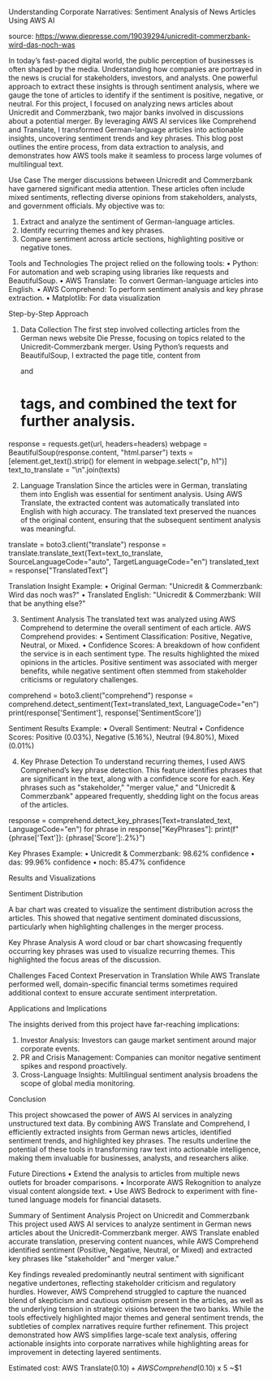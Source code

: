 Understanding Corporate Narratives: Sentiment Analysis of News Articles Using AWS AI

source: https://www.diepresse.com/19039294/unicredit-commerzbank-wird-das-noch-was

In today’s fast-paced digital world, the public perception of businesses is often shaped by the media. Understanding how companies are portrayed in the news is crucial for stakeholders, investors, and analysts. One powerful approach to extract these insights is through sentiment analysis, where we gauge the tone of articles to identify if the sentiment is positive, negative, or neutral.
For this project, I focused on analyzing news articles about Unicredit and Commerzbank, two major banks involved in discussions about a potential merger. By leveraging AWS AI services like Comprehend and Translate, I transformed German-language articles into actionable insights, uncovering sentiment trends and key phrases.
This blog post outlines the entire process, from data extraction to analysis, and demonstrates how AWS tools make it seamless to process large volumes of multilingual text.

Use Case
The merger discussions between Unicredit and Commerzbank have garnered significant media attention. These articles often include mixed sentiments, reflecting diverse opinions from stakeholders, analysts, and government officials. My objective was to:
1.	Extract and analyze the sentiment of German-language articles.
2.	Identify recurring themes and key phrases.
3.	Compare sentiment across article sections, highlighting positive or negative tones.

Tools and Technologies
The project relied on the following tools:
•	Python: For automation and web scraping using libraries like requests and BeautifulSoup.
•	AWS Translate: To convert German-language articles into English.
•	AWS Comprehend: To perform sentiment analysis and key phrase extraction.
•	Matplotlib: For data visualization

Step-by-Step Approach

1. Data Collection
The first step involved collecting articles from the German news website Die Presse, focusing on topics related to the Unicredit-Commerzbank merger. Using Python’s requests and BeautifulSoup, I extracted the page title, content from <p> and <h1> tags, and combined the text for further analysis.

response = requests.get(url, headers=headers)
webpage = BeautifulSoup(response.content, "html.parser")
texts = [element.get_text().strip() for element in webpage.select("p, h1")]
text_to_translate = "\n".join(texts)

2. Language Translation
Since the articles were in German, translating them into English was essential for sentiment analysis. Using AWS Translate, the extracted content was automatically translated into English with high accuracy. The translated text preserved the nuances of the original content, ensuring that the subsequent sentiment analysis was meaningful.

translate = boto3.client("translate")
response = translate.translate_text(Text=text_to_translate, SourceLanguageCode="auto", TargetLanguageCode="en")
translated_text = response["TranslatedText"]

Translation Insight Example:
•	Original German: "Unicredit & Commerzbank: Wird das noch was?"
•	Translated English: "Unicredit & Commerzbank: Will that be anything else?"

3. Sentiment Analysis
The translated text was analyzed using AWS Comprehend to determine the overall sentiment of each article. AWS Comprehend provides:
•	Sentiment Classification: Positive, Negative, Neutral, or Mixed.
•	Confidence Scores: A breakdown of how confident the service is in each sentiment type.
The results highlighted the mixed opinions in the articles. Positive sentiment was associated with merger benefits, while negative sentiment often stemmed from stakeholder criticisms or regulatory challenges.

comprehend = boto3.client("comprehend")
response = comprehend.detect_sentiment(Text=translated_text, LanguageCode="en")
print(response['Sentiment'], response['SentimentScore'])

Sentiment Results Example:
•	Overall Sentiment: Neutral
•	Confidence Scores: Positive (0.03%), Negative (5.16%), Neutral (94.80%), Mixed (0.01%)

4. Key Phrase Detection
To understand recurring themes, I used AWS Comprehend’s key phrase detection. This feature identifies phrases that are significant in the text, along with a confidence score for each. Key phrases such as "stakeholder," "merger value," and "Unicredit & Commerzbank" appeared frequently, shedding light on the focus areas of the articles.

response = comprehend.detect_key_phrases(Text=translated_text, LanguageCode="en")
for phrase in response["KeyPhrases"]:
    print(f"{phrase['Text']}: {phrase['Score']:.2%}")

Key Phrases Example:
•	Unicredit & Commerzbank: 98.62% confidence
•	das: 99.96% confidence
•	noch: 85.47% confidence

Results and Visualizations

Sentiment Distribution

A bar chart was created to visualize the sentiment distribution across the articles. This showed that negative sentiment dominated discussions, particularly when highlighting challenges in the merger process.
 
Key Phrase Analysis
A word cloud or bar chart showcasing frequently occurring key phrases was used to visualize recurring themes. This highlighted the focus areas of the discussion.

Challenges Faced
Context Preservation in Translation
While AWS Translate performed well, domain-specific financial terms sometimes required additional context to ensure accurate sentiment interpretation.
 
Applications and Implications

The insights derived from this project have far-reaching implications:
1.	Investor Analysis: Investors can gauge market sentiment around major corporate events.
2.	PR and Crisis Management: Companies can monitor negative sentiment spikes and respond proactively.
3.	Cross-Language Insights: Multilingual sentiment analysis broadens the scope of global media monitoring.
 


Conclusion

This project showcased the power of AWS AI services in analyzing unstructured text data. By combining AWS Translate and Comprehend, I efficiently extracted insights from German news articles, identified sentiment trends, and highlighted key phrases.
The results underline the potential of these tools in transforming raw text into actionable intelligence, making them invaluable for businesses, analysts, and researchers alike.
 
Future Directions
•	Extend the analysis to articles from multiple news outlets for broader comparisons.
•	Incorporate AWS Rekognition to analyze visual content alongside text.
•	Use AWS Bedrock to experiment with fine-tuned language models for financial datasets.

Summary of Sentiment Analysis Project on Unicredit and Commerzbank
This project used AWS AI services to analyze sentiment in German news articles about the Unicredit-Commerzbank merger. AWS Translate enabled accurate translation, preserving content nuances, while AWS Comprehend identified sentiment (Positive, Negative, Neutral, or Mixed) and extracted key phrases like "stakeholder" and "merger value."

Key findings revealed predominantly neutral sentiment with significant negative undertones, reflecting stakeholder criticism and regulatory hurdles. However, AWS Comprehend struggled to capture the nuanced blend of skepticism and cautious optimism present in the articles, as well as the underlying tension in strategic visions between the two banks. While the tools effectively highlighted major themes and general sentiment trends, the subtleties of complex narratives require further refinement.
This project demonstrated how AWS simplifies large-scale text analysis, offering actionable insights into corporate narratives while highlighting areas for improvement in detecting layered sentiments.

Estimated cost:  AWS Translate($0.10) + AWS Comprehend($0.10) x 5 ~$1
